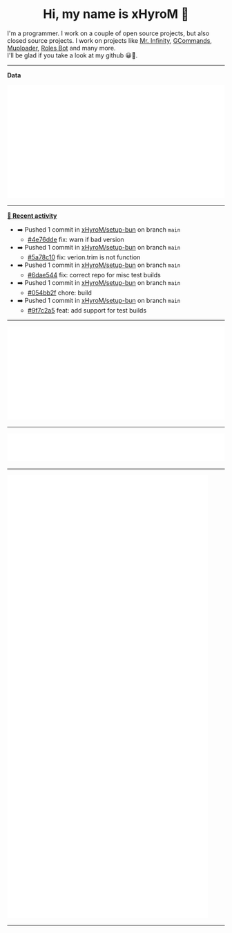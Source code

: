 <p align="center">
    <!-- <img src="https://avatars.githubusercontent.com/u/56601352" width="192" alt="hyro's pfp" /> -->
    <h1 align="center">Hi, my name is xHyroM 👋</h1>
</p>

I'm a programmer. I work on a couple of open source projects, but also closed source projects. I work on projects like [Mr. Infinity](https://discord.com/oauth2/authorize?client_id=720321585625694239&scope=bot%20applications.commands&permissions=8&redirect_uri=https://blobs.gq/imanager&prompt=consent&response_type=code), [GCommands](https://github.com/Garlic-Team/GCommands), [Muploader](https://github.com/xHyroM/Muploder), [Roles Bot](https://github.com/xHyroM/roles-bot) and many more.  
I'll be glad if you take a look at my github 😀👀.

___
**Data**

<img src="https://github.com/xHyroM/xHyroM/blob/master/.cache/base.svg">

___

**[📰 Recent activity](https://github.com/xHyroM)**
* ➡️ Pushed 1 commit in [xHyroM/setup-bun](https://github.com/xHyroM/setup-bun) on branch `main`
  * [#4e76dde](https://github.com/xHyroM/setup-bun/commit/4e76dde) fix: warn if bad version
* ➡️ Pushed 1 commit in [xHyroM/setup-bun](https://github.com/xHyroM/setup-bun) on branch `main`
  * [#5a78c10](https://github.com/xHyroM/setup-bun/commit/5a78c10) fix: verion.trim is not function
* ➡️ Pushed 1 commit in [xHyroM/setup-bun](https://github.com/xHyroM/setup-bun) on branch `main`
  * [#6dae544](https://github.com/xHyroM/setup-bun/commit/6dae544) fix: correct repo for misc test builds
* ➡️ Pushed 1 commit in [xHyroM/setup-bun](https://github.com/xHyroM/setup-bun) on branch `main`
  * [#054bb2f](https://github.com/xHyroM/setup-bun/commit/054bb2f) chore: build
* ➡️ Pushed 1 commit in [xHyroM/setup-bun](https://github.com/xHyroM/setup-bun) on branch `main`
  * [#9f7c2a5](https://github.com/xHyroM/setup-bun/commit/9f7c2a5) feat: add support for test builds


___

<img src="https://github.com/xHyroM/xHyroM/blob/master/.cache/isocalendar.svg">

___

<img src="https://github.com/xHyroM/xHyroM/blob/master/.cache/languages.svg">

___

<img src="https://github.com/xHyroM/xHyroM/blob/master/.cache/achievements.svg">

___
